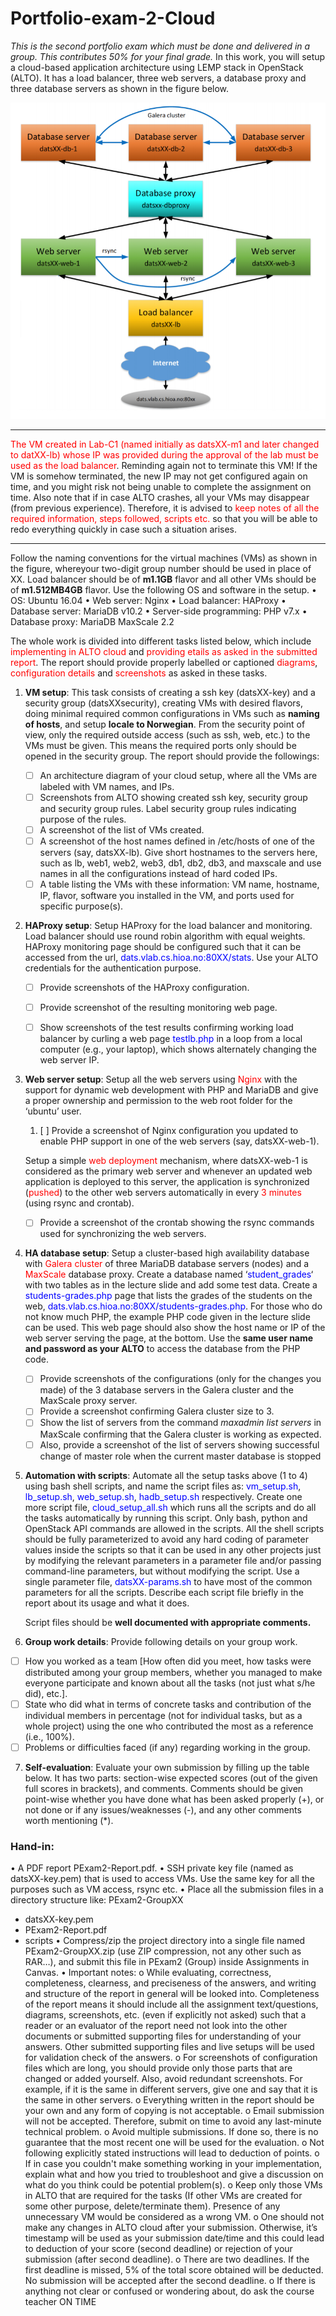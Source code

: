 

# Portfolio-exam-2-Cloud

*This is the second portfolio exam which must be done and delivered in a group. This contributes 50% for your final grade.* 
In this work, you will setup a cloud-based application architecture using LEMP stack in OpenStack (ALTO). It has a load balancer, three web servers, a database proxy and three database servers as shown in the figure below.

![1554978491544](./img/1554978491544.png)

---

<span style="color: red">The VM created in Lab-C1 (named initially as datsXX-m1 and later changed to datXX-lb) whose IP was provided during the approval of the lab must be used as the load balancer</span>. Reminding again not to terminate this VM! If the VM is somehow terminated, the new IP may not get configured again on time, and you might risk not being unable to complete the assignment on time. Also note that if in case ALTO crashes, all your VMs may disappear (from previous experience). Therefore, it is advised to <span style="color: red">keep notes of all the required information, steps followed, scripts etc.</span> so that you will be able to redo everything quickly in case such a situation arises.

---

Follow the naming conventions for the virtual machines (VMs) as shown in the figure, whereyour two-digit group number should be used in place of XX. Load balancer should be of **m1.1GB** flavor and all other VMs should be of **m1.512MB4GB** flavor. Use the following OS and software in the setup.
• OS: Ubuntu 16.04
• Web server: Nginx
• Load balancer: HAProxy
• Database server: MariaDB v10.2
• Server-side programming: PHP v7.x
• Database proxy: MariaDB MaxScale 2.2

The whole work is divided into different tasks listed below, which include <span style="color: red">implementing in ALTO cloud</span> and <span style="color: red">providing etails as asked in the submitted report</span>. The report should provide properly labelled or captioned <span style="color: red">diagrams</span>, <span style="color: red">configuration details</span> and <span style="color: red">screenshots</span> as asked in these tasks.

1. **VM setup**: This task consists of creating a ssh key (datsXX-key) and a security group (datsXXsecurity), creating VMs with desired flavors, doing minimal required common configurations in VMs such as **naming of hosts**, and setup **locale to Norwegian**. From the security point of view, only the required outside access (such as ssh, web, etc.) to the VMs must be given. This means the required ports only should be opened in the security group. The report should provide the followings:

   - [ ] An architecture diagram of your cloud setup, where all the VMs are labeled with VM names,
     and IPs.
   - [ ] Screenshots from ALTO showing created ssh key, security group and security group rules. Label security group rules indicating purpose of the rules.
   - [ ] A screenshot of the list of VMs created.
   - [ ] A screenshot of the host names defined in /etc/hosts of one of the servers (say, datsXX-lb). Give short hostnames to the servers here, such as lb, web1, web2, web3, db1, db2, db3, and
     maxscale and use names in all the configurations instead of hard coded IPs.
   - [ ] A table listing the VMs with these information: VM name, hostname, IP, flavor, software you
     installed in the VM, and ports used for specific purpose(s).

2. **HAProxy setup**: Setup HAProxy for the load balancer and monitoring. Load balancer should use round robin algorithm with equal weights. HAProxy monitoring page should be configured such that it can be accessed from the url, <span href="dats.vlab.cs.hioa.no:8006/stats" style="color: blue">dats.vlab.cs.hioa.no:80XX/stats</span>. Use your ALTO credentials for the authentication purpose.

   - [ ] Provide screenshots of the HAProxy configuration.

   - [ ] Provide screenshot of the resulting monitoring web page.

   - [ ] Show screenshots of the test results confirming working load balancer by curling a web page <span style="color: blue">testlb.php</span> in a loop from a local computer (e.g., your laptop), which shows alternately changing the web server IP. 

     

3. **Web server setup**: Setup all the web servers using <span style="color: red">Nginx</span> with the support for dynamic web development with PHP and MariaDB and give a proper ownership and permission to the web root folder for the ‘ubuntu’ user.

   1. [ ] Provide a screenshot of Nginx configuration you updated to enable PHP support in one of
      the web servers (say, datsXX-web-1).

   Setup a simple <span style="color: red">web deployment</span> mechanism, where datsXX-web-1 is considered as the primary web server and whenever an updated web application is deployed to this server, the application is synchronized (<span style="color: red">pushed</span>) to the other web servers automatically in every <span style="color: red">3 minutes</span> (using rsync and crontab).

   - [ ] Provide a screenshot of the crontab showing the rsync commands used for synchronizing
     the web servers.

     

4. **HA database setup**: Setup a cluster-based high availability database with <span style="color: red">Galera cluster</span> of three MariaDB database servers (nodes) and a <span style="color: red">MaxScale</span> database proxy. Create a database named ‘<span style="color: blue">student_grades</span>‘ with two tables as in the lecture slide and add some test data. Create a <span style="color: blue">students-grades.php</span> page that lists the grades of the students on the web, <span href="dats.vlab.cs.hioa.no:8006/students-grades.php" style="color: blue">dats.vlab.cs.hioa.no:80XX/students-grades.php</span>. For those who do not know much PHP, the example PHP code given in the lecture slide can be used. This web page should also show the host name or IP of the web server serving the page, at the bottom. Use the **same user name and password as your ALTO** to access the database from the PHP code.

   - [ ] Provide screenshots of the configurations (only for the changes you made) of the 3 database
     servers in the Galera cluster and the MaxScale proxy server.
   - [ ] Provide a screenshot confirming Galera cluster size to 3.
   - [ ] Show the list of servers from the command *maxadmin list servers* in MaxScale
     confirming that the Galera cluster is working as expected.
   - [ ] Also, provide a screenshot of the list of servers showing successful change of master role
     when the current master database is stopped

5. **Automation with scripts**: Automate all the setup tasks above (1 to 4) using bash shell scripts, and name the script files as: <span style="color: blue">vm_setup.sh</span>, <span style="color: blue">lb_setup.sh</span>, <span style="color: blue">web_setup.sh</span>, <span style="color: blue">hadb_setup.sh</span> respectively. Create one more script file, <span style="color: blue">cloud_setup_all.sh</span> which runs all the scripts and do all the tasks automatically by running this script. Only bash, python and OpenStack API commands are allowed in the scripts. All the shell scripts should be fully parameterized to avoid any hard coding of parameter values inside the scripts so that it can be used in any other projects just by modifying the relevant parameters in a parameter file and/or passing command-line parameters, but without modifying the script. Use a single parameter file, <span style="color: blue">datsXX-params.sh</span> to have most of the common
   parameters for all the scripts. Describe each script file briefly in the report about its usage and what it does.

   Script files should be **well documented with appropriate comments.**

6. **Group work details**: Provide following details on your group work.

  - [ ] How you worked as a team [How often did you meet, how tasks were distributed among your group members, whether you managed to make everyone participate and known about all the tasks (not just what s/he did), etc.].
  - [ ] State who did what in terms of concrete tasks and contribution of the individual members in percentage (not for individual tasks, but as a whole project) using the one who contributed the most as a reference (i.e., 100%).
  - [ ] Problems or difficulties faced (if any) regarding working in the group.

7. **Self-evaluation**: Evaluate your own submission by filling up the table below. It has two parts: section-wise expected scores (out of the given full scores in brackets), and comments. Comments should be given point-wise whether you have done what has been asked properly (+), or not done or if any issues/weaknesses (-), and any other comments worth mentioning (*).





### **Hand-in**:

• A PDF report PExam2-Report.pdf.
• SSH private key file (named as datsXX-key.pem) that is used to access VMs. Use the same key
for all the purposes such as VM access, rsync etc.
• Place all the submission files in a directory structure like:
PExam2-GroupXX

- datsXX-key.pem
- PExam2-Report.pdf
- scripts
  • Compress/zip the project directory into a single file named PExam2-GroupXX.zip (use ZIP
  compression, not any other such as RAR…), and submit this file in PExam2 (Group) inside
  Assignments in Canvas. 
  • Important notes:
  o While evaluating, correctness, completeness, clearness, and preciseness of the answers,
  and writing and structure of the report in general will be looked into. Completeness of the
  report means it should include all the assignment text/questions, diagrams, screenshots, etc.
  (even if explicitly not asked) such that a reader or an evaluator of the report need not look
  into the other documents or submitted supporting files for understanding of your answers.
  Other submitted supporting files and live setups will be used for validation check of the
  answers.
  o For screenshots of configuration files which are long, you should provide only those parts that
  are changed or added yourself. Also, avoid redundant screenshots. For example, if it is the
  same in different servers, give one and say that it is the same in other servers.
  o Everything written in the report should be your own and any form of copying is not
  acceptable.
  o Email submission will not be accepted. Therefore, submit on time to avoid any last-minute
  technical problem.
  o Avoid multiple submissions. If done so, there is no guarantee that the most recent one will be
  used for the evaluation.
  o Not following explicitly stated instructions will lead to deduction of points.
  o If in case you couldn't make something working in your implementation, explain what and
  how you tried to troubleshoot and give a discussion on what do you think could be potential
  problem(s).
  o Keep only those VMs in ALTO that are required for the tasks (If other VMs are created for
  some other purpose, delete/terminate them). Presence of any unnecessary VM would be
  considered as a wrong VM.
  o One should not make any changes in ALTO cloud after your submission. Otherwise, it’s
  timestamp will be used as your submission date/time and this could lead to deduction of
  your score (second deadline) or rejection of your submission (after second deadline).
  o There are two deadlines. If the first deadline is missed, 5% of the total score obtained will be
  deducted. No submission will be accepted after the second deadline.
  o If there is anything not clear or confused or wondering about, do ask the course teacher ON
  TIME